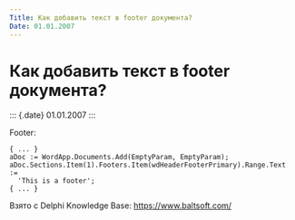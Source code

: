 ```yaml
---
Title: Как добавить текст в footer документа?
Date: 01.01.2007
---
```



Как добавить текст в footer документа?
======================================

::: {.date}
01.01.2007
:::

Footer:

    { ... }
    aDoc := WordApp.Documents.Add(EmptyParam, EmptyParam);
    aDoc.Sections.Item(1).Footers.Item(wdHeaderFooterPrimary).Range.Text :=
      'This is a footer';
    { ... }

Взято с Delphi Knowledge Base: <https://www.baltsoft.com/>

